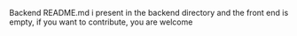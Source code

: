 Backend README.md i present in the backend directory and the front end is empty, if you want to contribute, you are welcome

